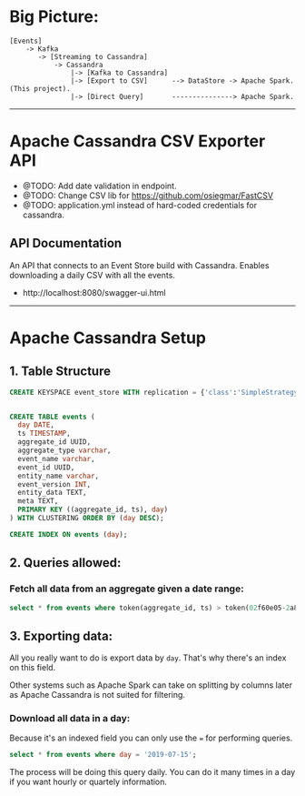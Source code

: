 # Big Picture: 

```
[Events] 
    -> Kafka
       -> [Streaming to Cassandra] 
           -> Cassandra 
               |-> [Kafka to Cassandra] 
               |-> [Export to CSV]      --> DataStore -> Apache Spark. (This project).
               |-> [Direct Query]       ---------------> Apache Spark. 
```

------


# Apache Cassandra CSV Exporter API

- @TODO: Add date validation in endpoint.
- @TODO: Change CSV lib for https://github.com/osiegmar/FastCSV
- @TODO: application.yml instead of hard-coded credentials for cassandra.

## API Documentation

An API that connects to an Event Store build with Cassandra. Enables downloading a daily CSV with all the events.

- http://localhost:8080/swagger-ui.html

------

# Apache Cassandra Setup

## 1. Table Structure 

```sql
CREATE KEYSPACE event_store WITH replication = {'class':'SimpleStrategy', 'replication_factor' : 3} AND durable_writes='true';


CREATE TABLE events (
  day DATE,
  ts TIMESTAMP,
  aggregate_id UUID,
  aggregate_type varchar,
  event_name varchar,
  event_id UUID,
  entity_name varchar, 
  event_version INT, 
  entity_data TEXT,
  meta TEXT,
  PRIMARY KEY ((aggregate_id, ts), day)
) WITH CLUSTERING ORDER BY (day DESC);

CREATE INDEX ON events (day);
```

## 2. Queries allowed: 
 
### Fetch all data from an aggregate given a date range:

```sql
select * from events where token(aggregate_id, ts) > token(02f60e05-2a85-4c5b-8a9f-15e02a5ba856, '2019-07-15 22:00:00');
```

## 3. Exporting data:
All you really want to do is export data by `day`. That's why there's an index on this field.

Other systems such as Apache Spark can take on splitting by columns later as Apache Cassandra is not suited for filtering.

### Download all data in a day:

Because it's an indexed field you can only use the `=` for performing queries. 

```sql
select * from events where day = '2019-07-15';
```

The process will be doing this query daily. You can do it many times in a day if you want hourly or quartely information.

